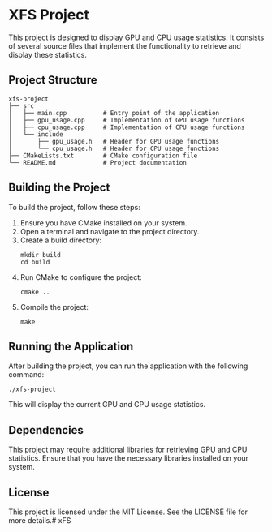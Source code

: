 # XFS Project

This project is designed to display GPU and CPU usage statistics. It consists of several source files that implement the functionality to retrieve and display these statistics.

## Project Structure

```
xfs-project
├── src
│   ├── main.cpp          # Entry point of the application
│   ├── gpu_usage.cpp     # Implementation of GPU usage functions
│   ├── cpu_usage.cpp     # Implementation of CPU usage functions
│   └── include
│       ├── gpu_usage.h   # Header for GPU usage functions
│       └── cpu_usage.h   # Header for CPU usage functions
├── CMakeLists.txt        # CMake configuration file
└── README.md             # Project documentation
```

## Building the Project

To build the project, follow these steps:

1. Ensure you have CMake installed on your system.
2. Open a terminal and navigate to the project directory.
3. Create a build directory:
   ```
   mkdir build
   cd build
   ```
4. Run CMake to configure the project:
   ```
   cmake ..
   ```
5. Compile the project:
   ```
   make
   ```

## Running the Application

After building the project, you can run the application with the following command:

```
./xfs-project
```

This will display the current GPU and CPU usage statistics. 

## Dependencies

This project may require additional libraries for retrieving GPU and CPU statistics. Ensure that you have the necessary libraries installed on your system.

## License

This project is licensed under the MIT License. See the LICENSE file for more details.# xFS
